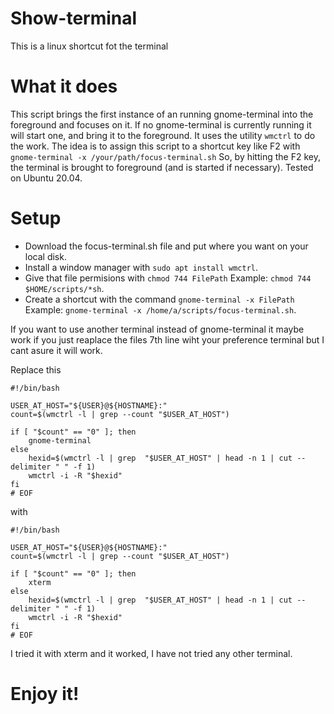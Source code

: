 # Show-terminal

This is a linux shortcut fot the terminal

# What it does

This script brings the first instance of an running gnome-terminal into the foreground and focuses on it.
If no gnome-terminal is currently running it will start one, and bring it to the foreground.
It uses the utility `wmctrl` to do the work.
The idea is to assign this script to a shortcut key like F2 with `gnome-terminal -x /your/path/focus-terminal.sh`
So, by hitting the F2 key, the terminal is brought to foreground (and is started if necessary).
Tested on Ubuntu 20.04.

# Setup

  - Download the focus-terminal.sh file and put where you want on your local disk.
  - Install a window manager with `sudo apt install wmctrl`.
  - Give that file permisions with `chmod 744 FilePath` Example: `chmod 744 $HOME/scripts/*sh`.
  - Create a shortcut with the command `gnome-terminal -x FilePath` Example: `gnome-terminal -x /home/a/scripts/focus-terminal.sh`.

If you want to use another terminal instead of gnome-terminal it maybe work if you just reaplace the files 7th line wiht your preference terminal but I cant asure it will work. 

Replace this

```
#!/bin/bash

USER_AT_HOST="${USER}@${HOSTNAME}:"
count=$(wmctrl -l | grep --count "$USER_AT_HOST")

if [ "$count" == "0" ]; then
    gnome-terminal
else
    hexid=$(wmctrl -l | grep  "$USER_AT_HOST" | head -n 1 | cut --delimiter " " -f 1)
    wmctrl -i -R "$hexid"
fi
# EOF

```
with 
```
#!/bin/bash

USER_AT_HOST="${USER}@${HOSTNAME}:"
count=$(wmctrl -l | grep --count "$USER_AT_HOST")

if [ "$count" == "0" ]; then
    xterm
else
    hexid=$(wmctrl -l | grep  "$USER_AT_HOST" | head -n 1 | cut --delimiter " " -f 1)
    wmctrl -i -R "$hexid"
fi
# EOF

```

I tried it with xterm and it worked, I have not tried any other terminal.

# Enjoy it!


